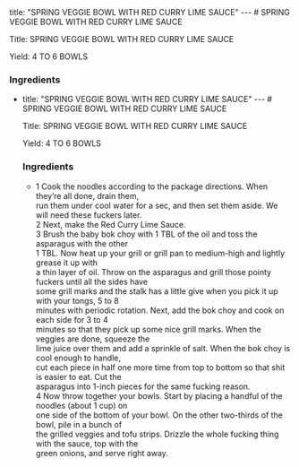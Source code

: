 <!DOCTYPE HTML PUBLIC "-//W3C//DTD HTML 4.0 Transitional//EN">
<html>
  <head>
  title: "SPRING VEGGIE BOWL WITH RED CURRY LIME SAUCE"
---
# SPRING VEGGIE BOWL WITH RED CURRY LIME SAUCE<link rel='stylesheet' href='style.css' type='text/css'><meta http-equiv="Content-Style-Stype" content="text/css">
     <meta http-equiv="Content-Type" content="text/html;charset=utf-8">
     </head><body><div class="recipe" itemscope itemtype="http://schema.org/Recipe"><div class='header'><p class="title"><span class="label">Title:</span> <span itemprop="name">SPRING VEGGIE BOWL WITH RED CURRY LIME SAUCE</span></p>
<p class="yields"><span class="label">Yield:</span> <span itemprop="recipeYield">4 TO 6 BOWLS</span></p>
</div><div class="ing"><h3>Ingredients</h3><ul class="ing"><li clas<!DOCTYPE HTML PUBLIC "-//W3C//DTD HTML 4.0 Transitional//EN">
<html>
  <head>
  title: "SPRING VEGGIE BOWL WITH RED CURRY LIME SAUCE"
---
# SPRING VEGGIE BOWL WITH RED CURRY LIME SAUCE<link rel='stylesheet' href='style.css' type='text/css'><meta http-equiv="Content-Style-Stype" content="text/css">
     <meta http-equiv="Content-Type" content="text/html;charset=utf-8">
     </head><body><div class="recipe" itemscope itemtype="http://schema.org/Recipe"><div class='header'><p class="title"><span class="label">Title:</span> <span itemprop="name">SPRING VEGGIE BOWL WITH RED CURRY LIME SAUCE</span></p>
<p class="yields"><span class="label">Yield:</span> <span itemprop="recipeYield">4 TO 6 BOWLS</span></p>
</div><div class="ing"><h3>Ingredients</h3><ul class="ing"><li clash3><div itemprop="recipeInstructions"><p>1 Cook the noodles according to the package directions. When they’re all done, drain them,<br>run them under cool water for a sec, and then set them aside. We will need these fuckers later.<br>2 Next, make the Red Curry Lime Sauce.<br>3 Brush the baby bok choy with 1 TBL of the oil and toss the asparagus with the other<br>1 TBL. Now heat up your grill or grill pan to medium-high and lightly grease it up with<br>a thin layer of oil. Throw on the asparagus and grill those pointy fuckers until all the sides have<br>some grill marks and the stalk has a little give when you pick it up with your tongs, 5 to 8<br>minutes with periodic rotation. Next, add the bok choy and cook on each side for 3 to 4<br>minutes so that they pick up some nice grill marks. When the veggies are done, squeeze the<br>lime juice over them and add a sprinkle of salt. When the bok choy is cool enough to handle,<br>cut each piece in half one more time from top to bottom so that shit is easier to eat. Cut the<br>asparagus into 1-inch pieces for the same fucking reason.<br>4 Now throw together your bowls. Start by placing a handful of the noodles (about 1 cup) on<br>one side of the bottom of your bowl. On the other two-thirds of the bowl, pile in a bunch of<br>the grilled veggies and tofu strips. Drizzle the whole fucking thing with the sauce, top with the<br>green onions, and serve right away.</p></div></div></div>

</body>
</html>